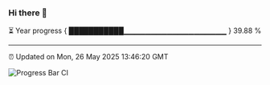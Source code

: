### Hi there 👋

⏳ Year progress { ███████████▁▁▁▁▁▁▁▁▁▁▁▁▁▁▁▁▁▁▁ } 39.88 %

---

⏰ Updated on Mon, 26 May 2025 13:46:20 GMT

![Progress Bar CI](https://github.com/IshwaranRudhara/GIT-ACTION/workflows/Progress%20Bar%20CI/badge.svg)
